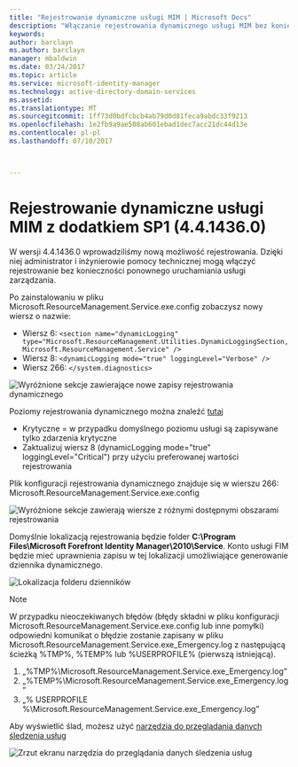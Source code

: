 ```yaml
---
title: "Rejestrowanie dynamiczne usługi MIM | Microsoft Docs"
description: "Włączanie rejestrowania dynamicznego usługi MIM bez konieczności ponownego uruchamiania usługi zarządzania"
keywords: 
author: barclayn
ms.author: barclayn
manager: mbaldwin
ms.date: 03/24/2017
ms.topic: article
ms.service: microsoft-identity-manager
ms.technology: active-directory-domain-services
ms.assetid: 
ms.translationtype: MT
ms.sourcegitcommit: 1ff73d0bdfcbcb4ab79d0d81feca9abdc33f9213
ms.openlocfilehash: 1e2fb9a9ae508ab601ebad1dec7acc21dc44d13e
ms.contentlocale: pl-pl
ms.lasthandoff: 07/10/2017



---
```

# Rejestrowanie dynamiczne usługi MIM z dodatkiem SP1 (4.4.1436.0)
<a id="mim-sp1-4414360--service-dynamic-logging" class="xliff"></a>
W wersji 4.4.1436.0 wprowadziliśmy nową możliwość rejestrowania. Dzięki niej administrator i inżynierowie pomocy technicznej mogą włączyć rejestrowanie bez konieczności ponownego uruchamiania usługi zarządzania.

Po zainstalowaniu w pliku Microsoft.ResourceManagement.Service.exe.config zobaczysz nowy wiersz o nazwie:

*   Wiersz 6: ``<section name="dynamicLogging" type="Microsoft.ResourceManagement.Utilities.DynamicLoggingSection, Microsoft.ResourceManagement.Service" />``
*   Wiersz 8: ``<dynamicLogging mode="true" loggingLevel="Verbose" />``
*   Wiersz 266: ``</system.diagnostics> ``

![Wyróżnione sekcje zawierające nowe zapisy rejestrowania dynamicznego](media/mim-service-dynamic-logging/screen01.png)

Poziomy rejestrowania dynamicznego można znaleźć [tutaj](https://msdn.microsoft.com/library/ms733025(v=vs.110).aspx#Anchor_3)

- Krytyczne = w przypadku domyślnego poziomu usługi są zapisywane tylko zdarzenia krytyczne
- Zaktualizuj wiersz 8 (dynamicLogging mode="true" loggingLevel="Critical") przy użyciu preferowanej wartości rejestrowania

Plik konfiguracji rejestrowania dynamicznego znajduje się w wierszu 266: Microsoft.ResourceManagement.Service.exe.config

![Wyróżnione sekcje zawierają wiersze z różnymi dostępnymi obszarami rejestrowania](media/mim-service-dynamic-logging/screen02.png)

Domyślnie lokalizacją rejestrowania będzie folder **C:\Program Files\Microsoft Forefront Identity Manager\2010\Service**. Konto usługi FIM będzie mieć uprawnienia zapisu w tej lokalizacji umożliwiające generowanie dziennika dynamicznego.

![Lokalizacja folderu dzienników](media/mim-service-dynamic-logging/screen03.png)

 >[!NOTE]
 W przypadku nieoczekiwanych błędów (błędy składni w pliku konfiguracji Microsoft.ResourceManagement.Service.exe.config lub inne pomyłki) odpowiedni komunikat o błędzie zostanie zapisany w pliku Microsoft.ResourceManagement.Service.exe_Emergency.log z następującą ścieżką %TMP%, %TEMP% lub %USERPROFILE% (pierwszą istniejącą).  
1. „%TMP%\Microsoft.ResourceManagement.Service.exe_Emergency.log”
2. „%TEMP%\Microsoft.ResourceManagement.Service.exe_Emergency.log”
3. „% USERPROFILE %\Microsoft.ResourceManagement.Service.exe_Emergency.log”

Aby wyświetlić ślad, możesz użyć [narzędzia do przeglądania danych śledzenia usług](https://msdn.microsoft.com//library/aa751795(v=vs.110).aspx)

 ![Zrzut ekranu narzędzia do przeglądania danych śledzenia usług](media/mim-service-dynamic-logging/screen04.png)


